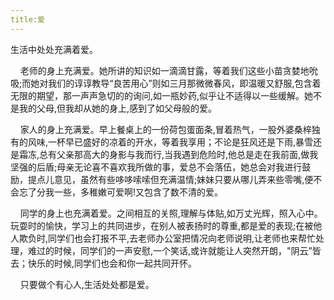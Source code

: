 ```yaml
---
title:爱
---
```

<!-- wp:paragraph -->
<p>    生活中处处充满着爱。</p>
<!-- /wp:paragraph -->

<!-- wp:paragraph -->
<p>&nbsp;&nbsp;&nbsp;&nbsp;老师的身上充满爱。她所讲的知识如一滴滴甘露，等着我们这些小苗贪婪地吮吸;而她对我们的谆谆教导“良苦用心”则如三月那微微春风，即温暖又舒服,包含着无限的期望，那一声声急切的的询问,如一瓶妙药,似乎让不适得以一些缓解。她不是我的父母,但我却从她的身上,感到了如父母般的爱。</p>
<!-- /wp:paragraph -->

<!-- wp:paragraph -->
<p>&nbsp;&nbsp;&nbsp;&nbsp;家人的身上充满爱。早上餐桌上的一份荷包蛋面条,冒着热气，一股外婆桑梓独有的风味,一杯早已盛好的凉着的开水，等着我享用；不论是狂风还是下雨,暴雪还是霜冻,总有父亲那高大的身影与我而行,当我遇到危险时,他总是走在我前面,做我坚强的后盾;母亲无论喜不喜欢我所做的事，爱总不会落伍，她总会对我进行鼓励，提点儿意见，虽然有些哆哆嗦嗦但充满温情;妹妹只要从哪儿弄来些零嘴,便不会忘了分我一些，多稚嫩可爱啊!又包含了数不清的爱。</p>
<!-- /wp:paragraph -->

<!-- wp:paragraph -->
<p>&nbsp;&nbsp;&nbsp;&nbsp;同学的身上也充满着爱。之间相互的关照,理解与体贴,如万丈光辉，照入心中。玩耍时的愉快，学习上的共同进步，在别人被表扬时的尊重,都是爱的表现;在被他人欺负时,同学们也会打报不平,去老师办公室把情况向老师说明,让老师也来帮忙处理，难过的时候，同学们的一声安慰,一个笑话,或许就能让人突然开朗，"阴云”皆去；快乐的时候,同学们也会和你一起共同开怀。</p>
<!-- /wp:paragraph -->

<!-- wp:paragraph -->
<p>&nbsp;&nbsp;&nbsp;&nbsp;只要做个有心人,生活处处都是爱。</p>
<!-- /wp:paragraph -->
